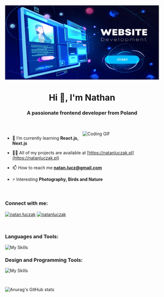 [![MasterHead](https://raw.githubusercontent.com/Natoprog/Natoprog/main/banner.jpg)](https://natanluczak.pl)
<h1 align="center">Hi 👋, I'm Nathan</h1>
<h3 align="center">A passionate frontend developer from Poland</h3>
<br></br>
<img align="right" alt="Coding GIF" width="250" src="https://cdn.dribbble.com/users/330915/screenshots/3587000/10_coding_dribbble.gif">


- 🌱 I’m currently learning **React.js, Next.js**

- 👨‍💻 All of my projects are available at [https://natanluczak.pl](https://natanluczak.pl)

- 📫 How to reach me **natan.lucz@gmail.com**

- ⚡ Interesting **Photography, Birds and Nature**

<br>

<h3 align="left">Connect with me:</h3>
<p align="left">
<a href="https://www.facebook.com/profile.php?id=100031423457668" target="blank"><img align="center" src="https://raw.githubusercontent.com/rahuldkjain/github-profile-readme-generator/master/src/images/icons/Social/facebook.svg" alt="natan łuczak" height="30" width="40" /></a>
<a href="https://instagram.com/natanluczak" target="blank"><img align="center" src="https://skillicons.dev/icons?i=instagram" alt="natanluczak" height="30" width="40" /></a>
</p>
<br>


<h3 align="left">Languages and Tools:</h3>

![My Skills](https://skillicons.dev/icons?i=react,nextjs,html,css,sass,js,ts,graphql)

<h3 align="left">Design and Programming Tools:</h3>

![My Skills](https://skillicons.dev/icons?i=figma,ps,xd,github,idea,linux,vite)

<br>

![Anurag's GitHub stats](https://github-readme-stats.vercel.app/api?username=Natoprog&show_icons=true&theme=transparent)
